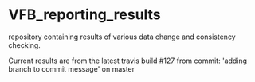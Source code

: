 # VFB_reporting_results
repository containing results of various data change and consistency checking.

 Current results are from the latest travis build #127 from commit: 'adding branch to commit message' on master
